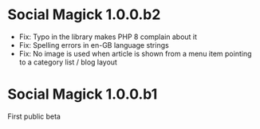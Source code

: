 # Social Magick 1.0.0.b2

* Fix: Typo in the library makes PHP 8 complain about it
* Fix: Spelling errors in en-GB language strings
* Fix: No image is used when article is shown from a menu item pointing to a category list / blog layout

# Social Magick 1.0.0.b1

First public beta